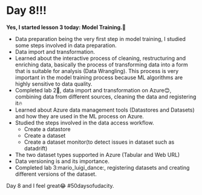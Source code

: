 # Day 8!!!

**Yes, I started lesson 3 today: Model Training.:tada:**

* Data preparation being the very first step in model training, I studied  some steps involved in data preparation.
* Data import and transformation.
* Learned about the interactive process of cleaning, restructuring and enriching data, basically the process of transforming data into a form that is suitable for analysis (Data Wrangling). This process is very important in the model training process because ML algorithms are highly sensitive to data quality.
* Completed lab 2:100:, data import and transformation on Azure:blush:, combining data from different sources, cleaning the data and registering it:fire:
* Learned about Azure data management tools (Datastores and Datasets) and how they are used in the ML process on Azure.
* Studied the steps involved in the data access workflow.
  * Create a datastore
  * Create a dataset
  * Create a dataset monitor(to detect issues in dataset such as datadrift)
* The two dataset types supported in Azure (Tabular and Web URL)
* Data versioning is and its importance.
* Completed lab 3:mario_luigi_dance:, registering datasets and creating different versions of the dataset.

Day 8 and I feel great:joy: #50daysofudacity.
